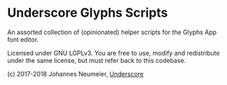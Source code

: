 # Underscore Glyphs Scripts

An assorted collection of (opinionated) helper scripts for the Glyphs App font editor.

Licensed under GNU LGPLv3. You are free to use, modify and redistribute under the same license, but must refer back to this codebase.

(c) 2017-2018 Johannes Neumeier, [Underscore](https://underscoretype.com)
